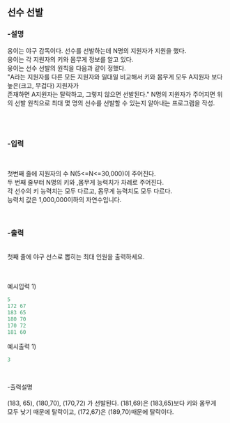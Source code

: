 


<h2> 선수 선발 </h2>

<h3>-설명</h3>

웅이는 야구 감독이다. 선수를 선발하는데 N명의 지원자가 지원을 했다.<br/>
웅이는 각 지원자의 키와 몸무게 정보를 알고 있다. <br/>
웅이는 선수 선발의 원칙을 다음과 같이 정했다.<br/>
"A라는 지원자를 다른 모든 지원자와 일대일 비교해서 키와 몸무게 모두 A지원자 보다 높은(크고, 무겁다) 지원자가<br/>
존재하면 A지원자는 탈락하고, 그렇지 않으면 선발된다."
N명의 지원자가 주어지면 위의 선발 원칙으로 최대 몇 명의 선수를 선발할 수 있는지 알아내는 프로그램을 작성.

<br/><br/>

<h3>-입력</h3><br/>

첫번째 줄에 지원자의 수 N(5<=N<=30,000)이 주어진다.<br/>
두 번째 줄부터 N명의 키와 ,몸무게 능력치가 차례로 주어진다.<br/>
각 선수의 키 능력치는 모두 다르고,  몸무게 능력치도 모두 다르다.<br/>
능력치 값은 1,000,000이하의 자연수입니다.
<br/>

<br/>

<h3>-출력</h3><br/>
첫째 줄에 야구 선스로 뽑히는 최대 인원을 출력하세요.<br/>


<br/>
<br/>

예시입력 1) 
```java
5
172 67
183 65
180 70
170 72
181 60
```
</h4>
 
예시출력 1) 
<br/>

```java
3
```
<br/>


-출력설명 
<br/>
<br/>
(183, 65), (180,70), (170,72) 가 선발된다. (181,69)은 (183,65)보다 키와 몸무게 <br/>
모두 낮기 때문에 탈락이고, (172,67)은 (189,70)때문에 탈락이다.


<br/>


